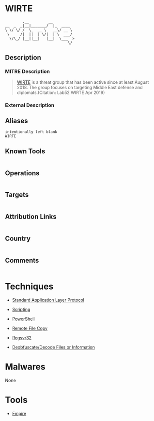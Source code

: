 
# WIRTE

```
        .__         __          
__  _  _|__|_______/  |_  ____  
\ \/ \/ /  \_  __ \   __\/ __ \ 
 \     /|  ||  | \/|  | \  ___/ 
  \/\_/ |__||__|   |__|  \___  >
                             \/ 

```

## Description

### MITRE Description

> [WIRTE](https://attack.mitre.org/groups/G0090) is a threat group that has been active since at least August 2018. The group focuses on targeting Middle East defense and diplomats.(Citation: Lab52 WIRTE Apr 2019)

### External Description

> 

## Aliases

```
intentionally left blank
WIRTE
```

## Known Tools

```

```

## Operations

```

```

## Targets

```

```

## Attribution Links

```

```

## Country

```

```

## Comments

```

```

# Techniques


* [Standard Application Layer Protocol](../techniques/Standard-Application-Layer-Protocol.md)

* [Scripting](../techniques/Scripting.md)
    
* [PowerShell](../techniques/PowerShell.md)
    
* [Remote File Copy](../techniques/Remote-File-Copy.md)
    
* [Regsvr32](../techniques/Regsvr32.md)
    
* [Deobfuscate/Decode Files or Information](../techniques/Deobfuscate-Decode-Files-or-Information.md)
    

# Malwares

None

# Tools


* [Empire](../tools/Empire.md)

